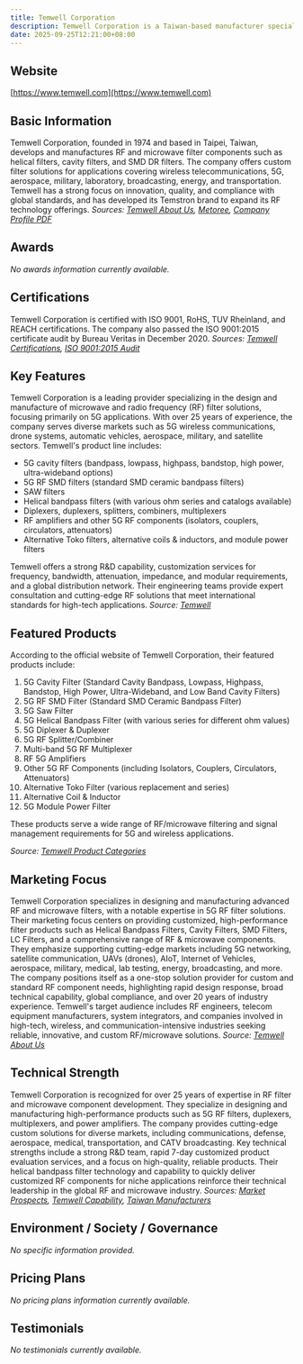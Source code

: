 ```yaml
---
title: Temwell Corporation
description: Temwell Corporation is a Taiwan-based manufacturer specializing in the design and production of RF and microwave filter solutions, serving various industries including wireless communications, aerospace, medical, and military sectors.
date: 2025-09-25T12:21:00+08:00
---
```


## Website

[https://www.temwell.com](https://www.temwell.com)

## Basic Information

Temwell Corporation, founded in 1974 and based in Taipei, Taiwan, develops and manufactures RF and microwave filter components such as helical filters, cavity filters, and SMD DR filters. The company offers custom filter solutions for applications covering wireless telecommunications, 5G, aerospace, military, laboratory, broadcasting, energy, and transportation. Temwell has a strong focus on innovation, quality, and compliance with global standards, and has developed its Temstron brand to expand its RF technology offerings.
*Sources: [Temwell About Us](https://www.temwell.com/en/about-categories/about-us), [Metoree](https://us.metoree.com/companies/100297/), [Company Profile PDF](https://file01.itaiwantrade.com/16ee22f9-d0c3-4a51-adfe-95e5924c38d7/Temwell_Group_Company_Profile.pdf)*

## Awards

_No awards information currently available._

## Certifications

Temwell Corporation is certified with ISO 9001, RoHS, TUV Rheinland, and REACH certifications. The company also passed the ISO 9001:2015 certificate audit by Bureau Veritas in December 2020.
*Sources: [Temwell Certifications](https://www.temwell.com/en/page-categories/certified), [ISO 9001:2015 Audit](https://www.temwell.com/en/abouts/msg152.html)*

## Key Features

Temwell Corporation is a leading provider specializing in the design and manufacture of microwave and radio frequency (RF) filter solutions, focusing primarily on 5G applications. With over 25 years of experience, the company serves diverse markets such as 5G wireless communications, drone systems, automatic vehicles, aerospace, military, and satellite sectors. Temwell's product line includes:

- 5G cavity filters (bandpass, lowpass, highpass, bandstop, high power, ultra-wideband options)
- 5G RF SMD filters (standard SMD ceramic bandpass filters)
- SAW filters
- Helical bandpass filters (with various ohm series and catalogs available)
- Diplexers, duplexers, splitters, combiners, multiplexers
- RF amplifiers and other 5G RF components (isolators, couplers, circulators, attenuators)
- Alternative Toko filters, alternative coils & inductors, and module power filters

Temwell offers a strong R&D capability, customization services for frequency, bandwidth, attenuation, impedance, and modular requirements, and a global distribution network. Their engineering teams provide expert consultation and cutting-edge RF solutions that meet international standards for high-tech applications.
*Source: [Temwell](https://www.temwell.com)*

## Featured Products

According to the official website of Temwell Corporation, their featured products include:

1. 5G Cavity Filter (Standard Cavity Bandpass, Lowpass, Highpass, Bandstop, High Power, Ultra-Wideband, and Low Band Cavity Filters)
2. 5G RF SMD Filter (Standard SMD Ceramic Bandpass Filter)
3. 5G Saw Filter
4. 5G Helical Bandpass Filter (with various series for different ohm values)
5. 5G Diplexer & Duplexer
6. 5G RF Splitter/Combiner
7. Multi-band 5G RF Multiplexer
8. RF 5G Amplifiers
9. Other 5G RF Components (including Isolators, Couplers, Circulators, Attenuators)
10. Alternative Toko Filter (various replacement and series)
11. Alternative Coil & Inductor
12. 5G Module Power Filter

These products serve a wide range of RF/microwave filtering and signal management requirements for 5G and wireless applications.

*Source: [Temwell Product Categories](https://www.temwell.com/en/product-categories)*

## Marketing Focus

Temwell Corporation specializes in designing and manufacturing advanced RF and microwave filters, with a notable expertise in 5G RF filter solutions. Their marketing focus centers on providing customized, high-performance filter products such as Helical Bandpass Filters, Cavity Filters, SMD Filters, LC Filters, and a comprehensive range of RF & microwave components. They emphasize supporting cutting-edge markets including 5G networking, satellite communication, UAVs (drones), AIoT, Internet of Vehicles, aerospace, military, medical, lab testing, energy, broadcasting, and more. The company positions itself as a one-stop solution provider for custom and standard RF component needs, highlighting rapid design response, broad technical capability, global compliance, and over 20 years of industry experience. Temwell's target audience includes RF engineers, telecom equipment manufacturers, system integrators, and companies involved in high-tech, wireless, and communication-intensive industries seeking reliable, innovative, and custom RF/microwave solutions.
*Source: [Temwell About Us](https://www.temwell.com/en/about-categories/about-us)*

## Technical Strength

Temwell Corporation is recognized for over 25 years of expertise in RF filter and microwave component development. They specialize in designing and manufacturing high-performance products such as 5G RF filters, duplexers, multiplexers, and power amplifiers. The company provides cutting-edge custom solutions for diverse markets, including communications, defense, aerospace, medical, transportation, and CATV broadcasting. Key technical strengths include a strong R&D team, rapid 7-day customized product evaluation services, and a focus on high-quality, reliable products. Their helical bandpass filter technology and capability to quickly deliver customized RF components for niche applications reinforce their technical leadership in the global RF and microwave industry.
*Sources: [Market Prospects](https://www.market-prospects.com/articles/temwell-corporation), [Temwell Capability](https://www.temwell.com/en/page-categories/capability), [Taiwan Manufacturers](https://www.manufacturers.com.tw/showroom-9603-3-2-0-3752.php)*

## Environment / Society / Governance

_No specific information provided._

## Pricing Plans

_No pricing plans information currently available._

## Testimonials

_No testimonials currently available._